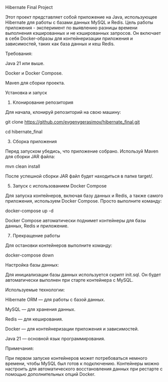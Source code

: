 Hibernate Final Project

Этот проект представляет собой приложение на Java, использующее Hibernate для работы с базами данных MySQL и Redis. 
Цель работы приложения - эксперимент по выявлению разницы времени выполнения кэшированных и не кэшированных запросов.
Он включает в себя Docker-образы для контейнеризации приложения и зависимостей, таких как база данных и кеш Redis.

Требования:

Java 21 или выше.

Docker и Docker Compose.

Maven для сборки проекта. 

Установка и запуск
1. Клонирование репозитория
   
Для начала, клонируй репозиторий на свою машину:

git clone https://github.com/evgenygerasimov/hibernate_final.git

cd hibernate_final

3. Сборка приложения
   
Перед запуском убедись, что приложение собрано. Используй Maven для сборки JAR файла:

mvn clean install

После успешной сборки JAR файл будет находиться в папке target/.

5. Запуск с использованием Docker Compose
   
Для запуска контейнеров, включая базу данных и Redis, а также самого приложения, используем Docker Compose. Просто выполните команду:

docker-compose up -d

Docker Compose автоматически поднимет контейнеры для базы данных, Redis и приложение.

7. Прекращение работы
   
Для остановки контейнеров выполните команду:

docker-compose down

Настройка базы данных:

Для инициализации базы данных используется скрипт init.sql. Он будет автоматически выполнен при старте контейнера с MySQL.

Используемые технологии:

Hibernate ORM — для работы с базой данных.

MySQL — для хранения данных.

Redis — для кеширования.

Docker — для контейнеризации приложения и зависимостей.

Java 21 — основной язык программирования.

Примечания:

При первом запуске контейнеров может потребоваться немного времени, чтобы MySQL был готов к подключению.
Контейнеры можно настроить для автоматического восстановления данных при рестарте с помощью дополнительных опций Docker.
